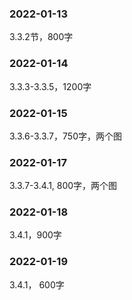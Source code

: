 ### 2022-01-13
3.3.2节，800字

### 2022-01-14
3.3.3-3.3.5，1200字

### 2022-01-15
3.3.6-3.3.7，750字，两个图

### 2022-01-17
3.3.7-3.4.1,  800字，两个图

### 2022-01-18
3.4.1，900字

### 2022-01-19
3.4.1， 600字